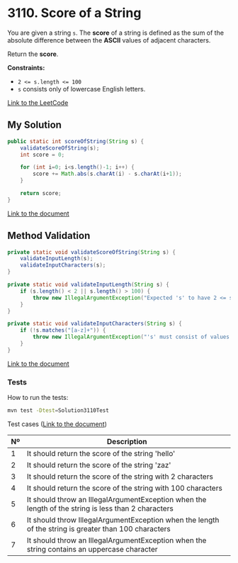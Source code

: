 # 3110. Score of a String

You are given a string `s`. The **score** of a string is defined as the sum of the absolute difference between the **ASCII** values of adjacent characters.

Return the **score**.



**Constraints:**
- `2 <= s.length <= 100`
- `s` consists only of lowercase English letters.


[Link to the LeetCode](https://leetcode.com/problems/score-of-a-string/)

## My Solution

````java
public static int scoreOfString(String s) {
    validateScoreOfString(s);
    int score = 0;

    for (int i=0; i<s.length()-1; i++) {
        score += Math.abs(s.charAt(i) - s.charAt(i+1));
    }

    return score;
}
````

[Link to the document](../../java/com/kauassilva/algorithms/solutions/Solution3110.java)



## Method Validation

````java
private static void validateScoreOfString(String s) {
    validateInputLength(s);
    validateInputCharacters(s);
}

private static void validateInputLength(String s) {
    if (s.length() < 2 || s.length() > 100) {
        throw new IllegalArgumentException("Expected 's' to have 2 <= size >= 100 but got " + s.length() + ".");
    }
}

private static void validateInputCharacters(String s) {
    if (!s.matches("[a-z]+")) {
        throw new IllegalArgumentException("'s' must consist of values from a to z only");
    }
}
````

[Link to the document](../../java/com/kauassilva/algorithms/solutions/Solution3110.java)



### Tests

How to run the tests:

````bash
mvn test -Dtest=Solution3110Test
````

Test cases ([Link to the document](../../../test/java/com/kauassilva/algorithms/solutions/Solution3110Test.java))

| Nº | Description                                                                                           |
|----|-------------------------------------------------------------------------------------------------------|
| 1  | It should return the score of the string 'hello'                                                      |
| 2  | It should return the score of the string 'zaz'                                                        |
| 3  | It should return the score of the string with 2 characters                                            |
| 4  | It should return the score of the string with 100 characters                                          |
| 5  | It should throw an IllegalArgumentException when the length of the string is less than 2 characters   |
| 6  | It should throw IllegalArgumentException when the length of the string is greater than 100 characters |
| 7  | It should throw an IllegalArgumentException when the string contains an uppercase character           |
